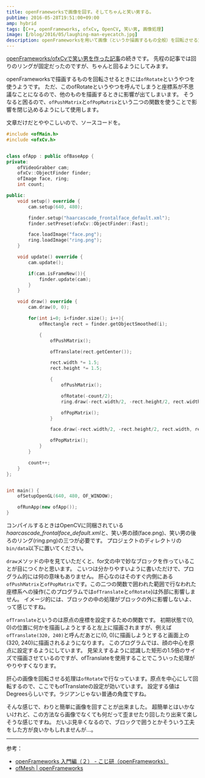 ```yaml
---
title: openFrameworksで画像を回す。そしてちゃんと笑い男する。
pubtime: 2016-05-28T19:51:00+09:00
amp: hybrid
tags: [C++, openFrameworks, ofxCv, OpenCV, 笑い男, 画像処理]
image: [/blog/2016/05/laughing-man-eyecatch.jpg]
description: openFrameworksを用いて画像（というか描画するもの全般）を回転させる方法です。ofxCvを使って作った笑い男プログラムの笑い男画像をきちんと回すようにしてみました。
---
```


[openFrameworks/ofxCvで笑い男を作った記事](/blog/2016/05/ofxcv-laughing-man)の続きです。
先程の記事では回りのリングが固定だったのですが、ちゃんと回るようにしてみます。

openFrameworksで描画するものを回転させるときには`ofRotate`というやつを使うようです。
ただ、このofRotateというやつを呼んでしまうと座標系が不思議なことになるので、他のものを描画するときに影響が出てしまいます。
そうなると困るので、`ofPushMatrix`と`ofPopMatrix`という二つの関数を使うことで影響を閉じ込めるようにして使用します。

文章だけだとややこしいので、ソースコードを。
``` cpp
#include <ofMain.h>
#include <ofxCv.h>


class ofApp : public ofBaseApp {
private:
    ofVideoGrabber cam;
    ofxCv::ObjectFinder finder;
    ofImage face, ring;
    int count;

public:
    void setup() override {
        cam.setup(640, 480);

        finder.setup("haarcascade_frontalface_default.xml");
        finder.setPreset(ofxCv::ObjectFinder::Fast);

        face.loadImage("face.png");
        ring.loadImage("ring.png");
    }

    void update() override {
        cam.update();

        if(cam.isFrameNew()){
            finder.update(cam);
        }
    }

    void draw() override {
        cam.draw(0, 0);

        for(int i=0; i<finder.size(); i++){
            ofRectangle rect = finder.getObjectSmoothed(i);

            {
                ofPushMatrix();

                ofTranslate(rect.getCenter());

                rect.width *= 1.5;
                rect.height *= 1.5;

                {
                    ofPushMatrix();

                    ofRotate(-count/2);
                    ring.draw(-rect.width/2, -rect.height/2, rect.width, rect.height);

                    ofPopMatrix();
                }

                face.draw(-rect.width/2, -rect.height/2, rect.width, rect.height);

                ofPopMatrix();
            }
        }

        count++;
    }
};


int main() {
    ofSetupOpenGL(640, 480, OF_WINDOW);

    ofRunApp(new ofApp());
}
```
コンパイルするときはOpenCVに同梱されている*haarcascade_frontalface_default.xml*と、笑い男の顔(face.png)、笑い男の後ろのリング(ring.png)の三つが必要です。
プロジェクトのディレクトリの`bin/data`以下に置いてください。

`draw`メソッドの中を見ていただくと、for文の中で妙なブロックを作っていることが目につくかと思います。
こいつは分かりやすいように書いただけで、プログラム的には何の意味もありません。
肝心なのはそのすぐ内側にある`ofPushMatrix`と`ofPopMatrix`です。この二つの関数で囲われた範囲で行なわれた座標系への操作(このプログラムでは`ofTranslate`と`ofRotate`)は外部に影響しません。
イメージ的には、ブロックの中の処理がブロックの外に影響しないよ、って感じですね。

`ofTranslate`というのは原点の座標を設定するための関数です。
初期状態で(0, 0)の位置に何かを描画しようとすると左上に描画されますが、例えば`ofTranslate(320, 240)`と呼んだあとに(0, 0)に描画しようとすると画面上の(320, 240)に描画されるようになります。
このプログラムでは、顔の中心を原点に設定するようにしています。
見栄えするように認識した矩形の1.5倍のサイズで描画させているのですが、ofTranslateを使用することでこういった処理がやりやすくなります。

肝心の画像を回転させる処理は`ofRotate`で行なっています。原点を中心にして回転するので、ここでもofTranslateの設定が効いています。
設定する値はDegreesらしいです。ラジアンじゃない普通の角度ですね。

そんな感じで、わりと簡単に画像を回すことが出来ました。
超簡単とはいかないけれど、この方法なら画像でなくても何だって歪ませたり回したり出来て楽しそうな感じですね。
だいぶ見辛くなるので、ブロックで囲うとかそういう工夫をした方が良いかもしれませんが…。

---

参考：
- [openFrameworks 入門編（２） - こじ研（openFrameworks）](http://www.myu.ac.jp/~xkozima/lab/ofTutorial2.html)
- [ofMesh | openFrameworks](http://openframeworks.cc/documentation/graphics/ofGraphics/#show_ofRotate)
